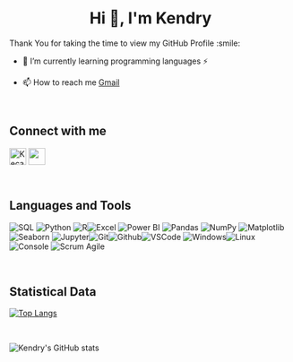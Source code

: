 <h1 align="center">Hi 👋, I'm Kendry</h1>

<div size='20px'>Thank You for taking the time to view my GitHub Profile :smile: </div>

- 🌱 I’m currently learning programming languages ⚡

- 📫 How to reach me [Gmail](carvajalkendri@gmail.com)

<br>

## Connect with me 
<p align="left">
  <a href="https://www.linkedin.com/in/kendry-c-501639206/" target="blank"><img align="center"
      src="https://raw.githubusercontent.com/rahuldkjain/github-profile-readme-generator/master/src/images/icons/Social/linked-in-alt.svg"
      alt="Kecar2" width="30" /></a>
  <a href = 'https://www.github.com/Kecar2'> <img width = '30px' align= 'center' src="https://raw.githubusercontent.com/rahulbanerjee26/githubAboutMeGenerator/main/icons/github.svg"/></a>
</p>

<br>

## Languages and Tools
![SQL](https://img.icons8.com/color/30/sql.png) ![Python](https://img.icons8.com/color/30/python.png) ![R](https://img.icons8.com/color/30/r.png)![Excel](https://img.icons8.com/color/30/microsoft-excel-2019.png) ![Power BI](https://img.icons8.com/color/30/power-bi.png) ![Pandas](https://img.icons8.com/color/30/pandas.png) ![NumPy](https://img.icons8.com/color/30/numpy.png) ![Matplotlib](https://upload.wikimedia.org/wikipedia/commons/0/01/Created_with_Matplotlib-logo.svg) ![Seaborn](https://seeklogo.com/images/S/seaborn-logo-244EB2DEC5-seeklogo.com.png) ![Jupyter](https://jupyter.org/assets/homepage/main-logo.svg)![Git](https://img.icons8.com/color/30/git.png)![Github](https://img.icons8.com/material-outlined/30/github.png)![VSCode](https://img.icons8.com/color/30/visual-studio-code-2019.png) ![Windows](https://img.icons8.com/color/30/windows-10.png)![Linux](https://img.icons8.com/color/30/linux.png)![Console](https://img.icons8.com/color/30/console.png) ![Scrum Agile](https://img.icons8.com/external-flaticons-flat-flat-icons/30/000000/external-scrum-agile-flaticons-flat-flat-icons-6.png)
         
<br>

## Statistical Data 
[![Top Langs](https://github-readme-stats.vercel.app/api/top-langs/?username=Kecar2&layout=compact)](https://github.com/Kecar2/github-readme-stats)

<br>

![Kendry's GitHub stats](https://github-readme-stats.vercel.app/api?username=Kecar2&show_icons=true&theme=dark)

<br>



